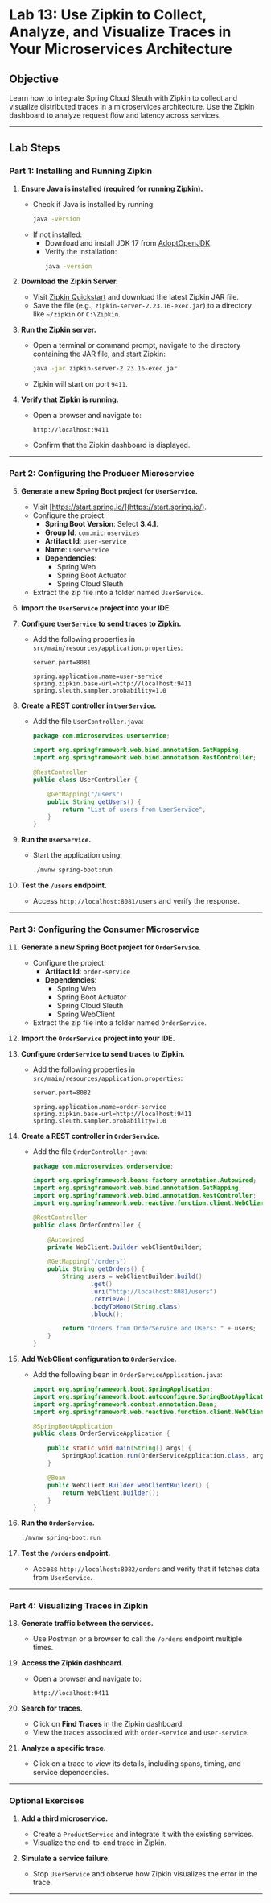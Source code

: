 # **Lab 13: Use Zipkin to Collect, Analyze, and Visualize Traces in Your Microservices Architecture**

## **Objective**
Learn how to integrate Spring Cloud Sleuth with Zipkin to collect and visualize distributed traces in a microservices architecture. Use the Zipkin dashboard to analyze request flow and latency across services.

---

## **Lab Steps**

### **Part 1: Installing and Running Zipkin**

1. **Ensure Java is installed (required for running Zipkin).**
   - Check if Java is installed by running:
     ```bash
     java -version
     ```
   - If not installed:
     - Download and install JDK 17 from [AdoptOpenJDK](https://adoptium.net/).
     - Verify the installation:
       ```bash
       java -version
       ```

2. **Download the Zipkin Server.**
   - Visit [Zipkin Quickstart](https://zipkin.io/pages/quickstart) and download the latest Zipkin JAR file.
   - Save the file (e.g., `zipkin-server-2.23.16-exec.jar`) to a directory like `~/zipkin` or `C:\Zipkin`.

3. **Run the Zipkin server.**
   - Open a terminal or command prompt, navigate to the directory containing the JAR file, and start Zipkin:
     ```bash
     java -jar zipkin-server-2.23.16-exec.jar
     ```
   - Zipkin will start on port `9411`.

4. **Verify that Zipkin is running.**
   - Open a browser and navigate to:
     ```
     http://localhost:9411
     ```
   - Confirm that the Zipkin dashboard is displayed.

---

### **Part 2: Configuring the Producer Microservice**

5. **Generate a new Spring Boot project for `UserService`.**
   - Visit [https://start.spring.io/](https://start.spring.io/).
   - Configure the project:
     - **Spring Boot Version**: Select **3.4.1**.
     - **Group Id**: `com.microservices`
     - **Artifact Id**: `user-service`
     - **Name**: `UserService`
     - **Dependencies**:
       - Spring Web
       - Spring Boot Actuator
       - Spring Cloud Sleuth
   - Extract the zip file into a folder named `UserService`.

6. **Import the `UserService` project into your IDE.**

7. **Configure `UserService` to send traces to Zipkin.**
   - Add the following properties in `src/main/resources/application.properties`:
     ```properties
     server.port=8081

     spring.application.name=user-service
     spring.zipkin.base-url=http://localhost:9411
     spring.sleuth.sampler.probability=1.0
     ```

8. **Create a REST controller in `UserService`.**
   - Add the file `UserController.java`:
     ```java
     package com.microservices.userservice;

     import org.springframework.web.bind.annotation.GetMapping;
     import org.springframework.web.bind.annotation.RestController;

     @RestController
     public class UserController {

         @GetMapping("/users")
         public String getUsers() {
             return "List of users from UserService";
         }
     }
     ```

9. **Run the `UserService`.**
   - Start the application using:
     ```bash
     ./mvnw spring-boot:run
     ```

10. **Test the `/users` endpoint.**
    - Access `http://localhost:8081/users` and verify the response.

---

### **Part 3: Configuring the Consumer Microservice**

11. **Generate a new Spring Boot project for `OrderService`.**
    - Configure the project:
      - **Artifact Id**: `order-service`
      - **Dependencies**:
        - Spring Web
        - Spring Boot Actuator
        - Spring Cloud Sleuth
        - Spring WebClient
    - Extract the zip file into a folder named `OrderService`.

12. **Import the `OrderService` project into your IDE.**

13. **Configure `OrderService` to send traces to Zipkin.**
    - Add the following properties in `src/main/resources/application.properties`:
      ```properties
      server.port=8082

      spring.application.name=order-service
      spring.zipkin.base-url=http://localhost:9411
      spring.sleuth.sampler.probability=1.0
      ```

14. **Create a REST controller in `OrderService`.**
    - Add the file `OrderController.java`:
      ```java
      package com.microservices.orderservice;

      import org.springframework.beans.factory.annotation.Autowired;
      import org.springframework.web.bind.annotation.GetMapping;
      import org.springframework.web.bind.annotation.RestController;
      import org.springframework.web.reactive.function.client.WebClient;

      @RestController
      public class OrderController {

          @Autowired
          private WebClient.Builder webClientBuilder;

          @GetMapping("/orders")
          public String getOrders() {
              String users = webClientBuilder.build()
                      .get()
                      .uri("http://localhost:8081/users")
                      .retrieve()
                      .bodyToMono(String.class)
                      .block();

              return "Orders from OrderService and Users: " + users;
          }
      }
      ```

15. **Add WebClient configuration to `OrderService`.**
    - Add the following bean in `OrderServiceApplication.java`:
      ```java
      import org.springframework.boot.SpringApplication;
      import org.springframework.boot.autoconfigure.SpringBootApplication;
      import org.springframework.context.annotation.Bean;
      import org.springframework.web.reactive.function.client.WebClient;

      @SpringBootApplication
      public class OrderServiceApplication {

          public static void main(String[] args) {
              SpringApplication.run(OrderServiceApplication.class, args);
          }

          @Bean
          public WebClient.Builder webClientBuilder() {
              return WebClient.builder();
          }
      }
      ```

16. **Run the `OrderService`.**
    ```bash
    ./mvnw spring-boot:run
    ```

17. **Test the `/orders` endpoint.**
    - Access `http://localhost:8082/orders` and verify that it fetches data from `UserService`.

---

### **Part 4: Visualizing Traces in Zipkin**

18. **Generate traffic between the services.**
    - Use Postman or a browser to call the `/orders` endpoint multiple times.

19. **Access the Zipkin dashboard.**
    - Open a browser and navigate to:
      ```
      http://localhost:9411
      ```

20. **Search for traces.**
    - Click on **Find Traces** in the Zipkin dashboard.
    - View the traces associated with `order-service` and `user-service`.

21. **Analyze a specific trace.**
    - Click on a trace to view its details, including spans, timing, and service dependencies.

---

### **Optional Exercises**

1. **Add a third microservice.**
   - Create a `ProductService` and integrate it with the existing services.
   - Visualize the end-to-end trace in Zipkin.

2. **Simulate a service failure.**
   - Stop `UserService` and observe how Zipkin visualizes the error in the trace.

---
